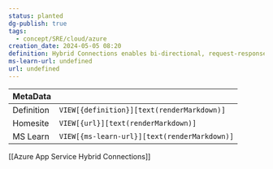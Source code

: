 ```yaml
---
status: planted
dg-publish: true
tags:
  - concept/SRE/cloud/azure
creation_date: 2024-05-05 08:20
definition: Hybrid Connections enables bi-directional, request-response, and binary stream communication, and simple datagram flow between two networked applications. Either or both parties can be behind NATs or firewalls.
ms-learn-url: undefined
url: undefined
---
```


| MetaData   |                                              |
| ---------- | -------------------------------------------- |
| Definition | `VIEW[{definition}][text(renderMarkdown)]`   |
| Homesite   | `VIEW[{url}][text(renderMarkdown)]`          |
| MS Learn   | `VIEW[{ms-learn-url}][text(renderMarkdown)]` |
[[Azure App Service Hybrid Connections]]


